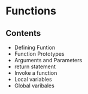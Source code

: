 # Functions
## Contents
- Defining Funtion
- Function Prototypes
- Arguments and Parameters
- return statement
- Invoke a function
- Local variables
- Global varibales